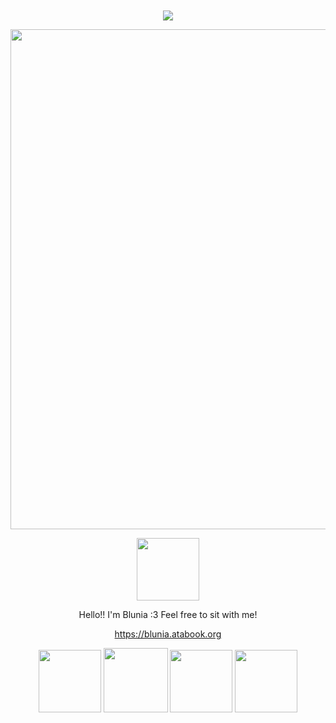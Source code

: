 <div align="center">
 ㅤ<p>  <img src="https://komarev.com/ghpvc/?username=Kretynka&label=views&color=6a825a"> <p/>
 <img width="800" src="https://files.catbox.moe/oljwfm.png">




 <div align="center">
 <img width="100" src="https://files.catbox.moe/cfecq9.png">
 </p>


Hello!! I'm Blunia :3 Feel free to sit with me!



 https://blunia.atabook.org



 <img width="100" src="https://files.catbox.moe/c434w6.gif"> <img width="103" src="https://files.catbox.moe/m55u12.gif"> <img width="100" src="https://files.catbox.moe/hbuosu.gif"> <img width="100" src="https://files.catbox.moe/9zubor.gif">
</div>

